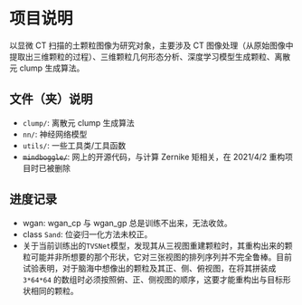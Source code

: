 # 项目说明

以显微 CT 扫描的土颗粒图像为研究对象，主要涉及 CT 图像处理（从原始图像中提取出三维颗粒的过程）、三维颗粒几何形态分析、深度学习模型生成颗粒、离散元 clump 生成算法。

## 文件（夹）说明

-   `clump/`: 离散元 clump 生成算法
-   `nn/`: 神经网络模型
-   `utils/`: 一些工具类/工具函数
-   ~~`mindboggle/`~~: 网上的开源代码，与计算 Zernike 矩相关，在 2021/4/2 重构项目时已被删除

## 进度记录

-   wgan: wgan_cp 与 wgan_gp 总是训练不出来，无法收敛。
-   class `Sand`: 位姿归一化方法未校正。
-   关于当前训练出的`TVSNet`模型，发现其从三视图重建颗粒时，其重构出来的颗粒可能并非所想要的那个形状，它对三张视图的排列序列并不完全鲁棒。目前试验表明，对于脑海中想像出的颗粒及其正、侧、俯视图，在将其拼装成 `3*64*64` 的数组时必须按照俯、正、侧视图的顺序，这要才能重构出与目标形状相同的颗粒。
